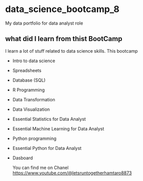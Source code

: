 # data_science_bootcamp_8
My data portfolio for data analyst role

## what did I learn from thist BootCamp

I learn a lot of stuff related to data science skills. This bootcamp

- Intro to data science
- Spreadsheets
- Database (SQL)
- R Programming
- Data Transformation
- Data Visualization
- Essential Statistics for Data Analyst
- Essential Machine Learning for Data Analyst
- Python programming
- Essential Python for Data Analyst
- Dasboard

  You can find me on Chanel https://www.youtube.com/@letsruntogetherhamtaro8873
